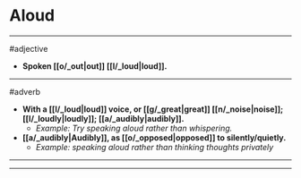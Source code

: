 # Aloud
---
#adjective
- **Spoken [[o/_out|out]] [[l/_loud|loud]].**
---
#adverb
- **With a [[l/_loud|loud]] voice, or [[g/_great|great]] [[n/_noise|noise]]; [[l/_loudly|loudly]]; [[a/_audibly|audibly]].**
	- _Example: Try speaking aloud rather than whispering._
- **[[a/_audibly|Audibly]], as [[o/_opposed|opposed]] to silently/quietly.**
	- _Example: speaking aloud rather than thinking thoughts privately_
---
---
